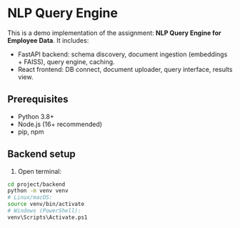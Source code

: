 # NLP Query Engine

This is a demo implementation of the assignment: **NLP Query Engine for Employee Data**.
It includes:
- FastAPI backend: schema discovery, document ingestion (embeddings + FAISS), query engine, caching.
- React frontend: DB connect, document uploader, query interface, results view.

## Prerequisites
- Python 3.8+
- Node.js (16+ recommended)
- pip, npm

## Backend setup
1. Open terminal:
```bash
cd project/backend
python -m venv venv
# Linux/macOS:
source venv/bin/activate
# Windows (PowerShell):
venv\Scripts\Activate.ps1
